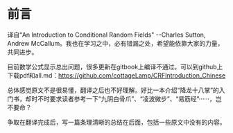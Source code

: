 # 前言

译自“An Introduction to Conditional Random Fields" --Charles Sutton, Andrew McCallum。我也在学习之中，必有错漏之处，希望能依靠大家的力量，共同进步。

目前数学公式显示总出问题，很多更新在gitbook上编译不通过。可以到github上下载pdf和all.md：https://github.com/cottageLamp/CRFIntroduction_Chinese

总体感觉原文不是很易懂，翻译之后也不好理解。好比一本介绍“降龙十八掌”的入门书，却时不时要求读者参考一下“九阴白骨爪”、“凌波微步”、“易筋经”······，岂不要命？

争取在翻译完成后，写一篇条理清晰的总结在后面，包括一些原文中没有的内容。

